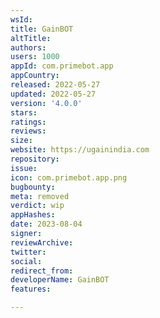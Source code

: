 ```yaml
---
wsId: 
title: GainBOT
altTitle: 
authors: 
users: 1000
appId: com.primebot.app
appCountry: 
released: 2022-05-27
updated: 2022-05-27
version: '4.0.0'
stars: 
ratings: 
reviews: 
size: 
website: https://ugainindia.com
repository: 
issue: 
icon: com.primebot.app.png
bugbounty: 
meta: removed
verdict: wip
appHashes: 
date: 2023-08-04
signer: 
reviewArchive: 
twitter: 
social: 
redirect_from: 
developerName: GainBOT
features: 

---
```


